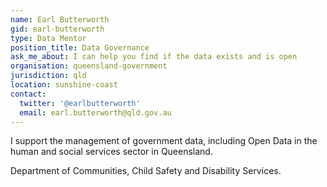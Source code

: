 ```yaml
---
name: Earl Butterworth
gid: earl-butterworth
type: Data Mentor
position_title: Data Governance
ask_me_about: I can help you find if the data exists and is open
organisation: queensland-government
jurisdiction: qld
location: sunshine-coast
contact:
  twitter: '@earlbutterworth'
  email: earl.butterworth@qld.gov.au
---
```


I support the management of government data, including Open Data in the human and social services sector in Queensland.

Department of Communities, Child Safety and Disability Services.